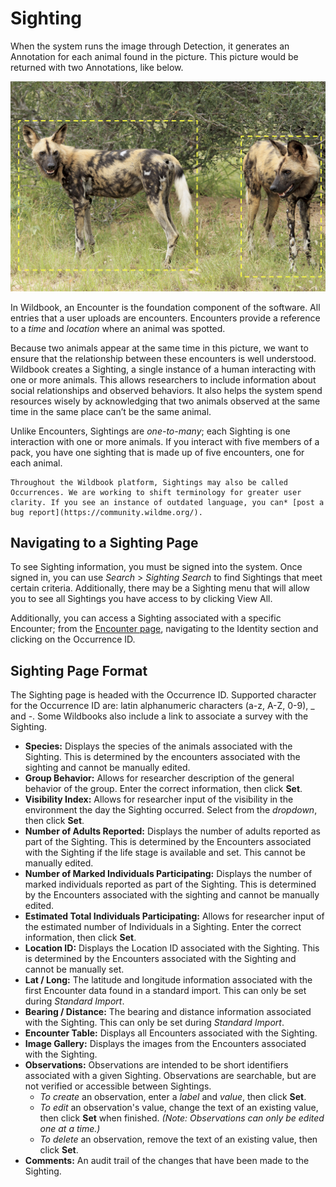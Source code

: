 # Sighting

When the system runs the image through Detection, it generates an Annotation for each animal found in the picture. This picture would be returned with two Annotations, like below.

![annotated animal photo](../assets/images/wilddog-annotation.png)

In Wildbook, an Encounter is the foundation component of the software. All entries that a user uploads are encounters. Encounters provide a reference to a *time* and *location* where an animal was spotted.

Because two animals appear at the same time in this picture, we want to ensure that the relationship between these encounters is well understood. Wildbook creates a Sighting, a single instance of a human interacting with one or more animals. This allows researchers to include information about social relationships and observed behaviors. It also helps the system spend resources wisely by acknowledging that two animals observed at the same time in the same place can’t be the same animal.

Unlike Encounters, Sightings are *one-to-many*; each Sighting is one interaction with one or more animals. If you interact with five members of a pack, you have one sighting that is made up of five encounters, one for each animal.

```{note}
Throughout the Wildbook platform, Sightings may also be called Occurrences. We are working to shift terminology for greater user clarity. If you see an instance of outdated language, you can* [post a bug report](https://community.wildme.org/).
```

## Navigating to a Sighting Page

To see Sighting information, you must be signed into the system. Once signed in, you can use *Search* > *Sighting Search* to find Sightings that meet certain criteria. Additionally, there may be a Sighting menu that will allow you to see all Sightings you have access to by clicking View All.

Additionally, you can access a Sighting associated with a specific Encounter; from the [Encounter page](encounter.md), navigating to the Identity section and clicking on the Occurrence ID.

## Sighting Page Format

The Sighting page is headed with the Occurrence ID. Supported character for the Occurrence ID are: latin alphanumeric characters (a-z, A-Z, 0-9), _ and -. Some Wildbooks also include a link to associate a survey with the Sighting.

* **Species:** Displays the species of the animals associated with the Sighting. This is determined by the encounters associated with the sighting and cannot be manually edited.
* **Group Behavior:** Allows for researcher description of the general behavior of the group. Enter the correct information, then click **Set**.
* **Visibility Index:** Allows for researcher input of the visibility in the environment the day the Sighting occurred. Select from the *dropdown*, then click **Set**.
* **Number of Adults Reported:** Displays the number of adults reported as part of the Sighting. This is determined by the Encounters associated with the Sighting if the life stage is available and set. This cannot be manually edited.
* **Number of Marked Individuals Participating:** Displays the number of marked individuals reported as part of the Sighting. This is determined by the Encounters associated with the sighting and cannot be manually edited.
* **Estimated Total Individuals Participating:** Allows for researcher input of the estimated number of Individuals in a Sighting. Enter the correct information, then click **Set**.
* **Location ID:** Displays the Location ID associated with the Sighting. This is determined by the Encounters associated with the Sighting and cannot be manually set.
* **Lat / Long:** The latitude and longitude information associated with the first Encounter data found in a standard import. This can only be set during *Standard Import*.
* **Bearing / Distance:** The bearing and distance information associated with the Sighting. This can only be set during *Standard Import*.
* **Encounter Table:** Displays all Encounters associated with the Sighting.
* **Image Gallery:** Displays the images from the Encounters associated with the Sighting.
* **Observations:** Observations are intended to be short identifiers associated with a given Sighting. Observations are searchable, but are not verified or accessible between Sightings.
    * *To create* an observation, enter a *label* and *value*, then click **Set**.
    * *To edit* an observation's value, change the text of an existing value, then click **Set** when finished. *(Note: Observations can only be edited one at a time.)*
    * *To delete* an observation, remove the text of an existing value, then click **Set**.
* **Comments:** An audit trail of the changes that have been made to the Sighting.